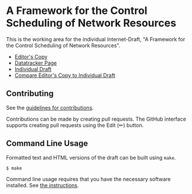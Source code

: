 # A Framework for the Control Scheduling of Network Resources

This is the working area for the individual Internet-Draft, "A Framework for the Control Scheduling of Network Resources".

* [Editor's Copy](https://QiufangMa.github.io/control-schedule-framework/#go.draft-wqk-control-schedule-framework.html)
* [Datatracker Page](https://datatracker.ietf.org/doc/draft-wqk-control-schedule-framework)
* [Individual Draft](https://datatracker.ietf.org/doc/html/draft-wqk-control-schedule-framework)
* [Compare Editor's Copy to Individual Draft](https://QiufangMa.github.io/control-schedule-framework/#go.draft-wqk-control-schedule-framework.diff)


## Contributing

See the
[guidelines for contributions](https://github.com/QiufangMa/control-schedule-framework/blob/main/CONTRIBUTING.md).

Contributions can be made by creating pull requests.
The GitHub interface supports creating pull requests using the Edit (✏) button.


## Command Line Usage

Formatted text and HTML versions of the draft can be built using `make`.

```sh
$ make
```

Command line usage requires that you have the necessary software installed.  See
[the instructions](https://github.com/martinthomson/i-d-template/blob/main/doc/SETUP.md).

